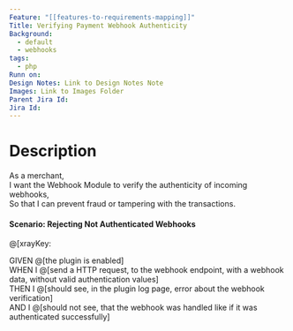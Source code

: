```yaml
---
Feature: "[[features-to-requirements-mapping]]"
Title: Verifying Payment Webhook Authenticity
Background:
  - default
  - webhooks
tags:
  - php
Runn on: 
Design Notes: Link to Design Notes Note
Images: Link to Images Folder
Parent Jira Id: 
Jira Id: 
---
```


# Description

As a merchant,  
I want the Webhook Module to verify the authenticity of incoming webhooks,  
So that I can prevent fraud or tampering with the transactions.

#### Scenario: Rejecting Not Authenticated Webhooks
@[xrayKey: 

GIVEN @[the plugin is enabled]  
WHEN I @[send a HTTP request, to the webhook endpoint, with a webhook data, without valid authentication values]  
THEN I @[should see, in the plugin log page, error about the webhook verification]  
AND I @[should not see, that the webhook was handled like if it was authenticated successfully]
